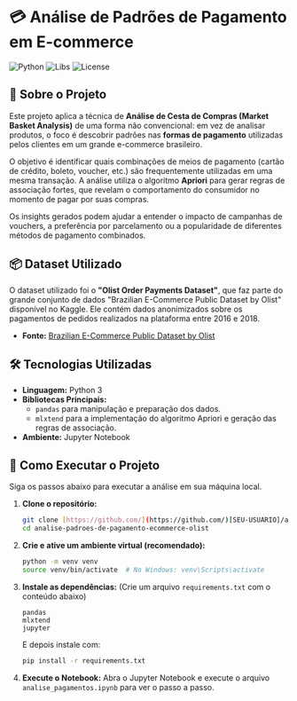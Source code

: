 # 💳 Análise de Padrões de Pagamento em E-commerce

![Python](https://img.shields.io/badge/Python-3.9%2B-blue.svg)
![Libs](https://img.shields.io/badge/Libs-Pandas%2C%20Mlxtend-orange.svg)
![License](https://img.shields.io/badge/License-MIT-green.svg)

## 📖 Sobre o Projeto

Este projeto aplica a técnica de **Análise de Cesta de Compras (Market Basket Analysis)** de uma forma não convencional: em vez de analisar produtos, o foco é descobrir padrões nas **formas de pagamento** utilizadas pelos clientes em um grande e-commerce brasileiro.

O objetivo é identificar quais combinações de meios de pagamento (cartão de crédito, boleto, voucher, etc.) são frequentemente utilizadas em uma mesma transação. A análise utiliza o algoritmo **Apriori** para gerar regras de associação fortes, que revelam o comportamento do consumidor no momento de pagar por suas compras.

Os insights gerados podem ajudar a entender o impacto de campanhas de vouchers, a preferência por parcelamento ou a popularidade de diferentes métodos de pagamento combinados.

## 📦 Dataset Utilizado

O dataset utilizado foi o **"Olist Order Payments Dataset"**, que faz parte do grande conjunto de dados "Brazilian E-Commerce Public Dataset by Olist" disponível no Kaggle. Ele contém dados anonimizados sobre os pagamentos de pedidos realizados na plataforma entre 2016 e 2018.

* **Fonte:** [Brazilian E-Commerce Public Dataset by Olist](https://www.kaggle.com/datasets/olistbr/brazilian-ecommerce)

## 🛠️ Tecnologias Utilizadas

* **Linguagem:** Python 3
* **Bibliotecas Principais:**
    * `pandas` para manipulação e preparação dos dados.
    * `mlxtend` para a implementação do algoritmo Apriori e geração das regras de associação.
* **Ambiente:** Jupyter Notebook

## 🚀 Como Executar o Projeto

Siga os passos abaixo para executar a análise em sua máquina local.

1.  **Clone o repositório:**
    ```bash
    git clone [https://github.com/](https://github.com/)[SEU-USUARIO]/analise-padroes-de-pagamento-ecommerce-olist.git
    cd analise-padroes-de-pagamento-ecommerce-olist
    ```

2.  **Crie e ative um ambiente virtual (recomendado):**
    ```bash
    python -m venv venv
    source venv/bin/activate  # No Windows: venv\Scripts\activate
    ```

3.  **Instale as dependências:**
    (Crie um arquivo `requirements.txt` com o conteúdo abaixo)
    ```
    pandas
    mlxtend
    jupyter
    ```
    E depois instale com:
    ```bash
    pip install -r requirements.txt
    ```

4.  **Execute o Notebook:**
    Abra o Jupyter Notebook e execute o arquivo `analise_pagamentos.ipynb` para ver o passo a passo.

